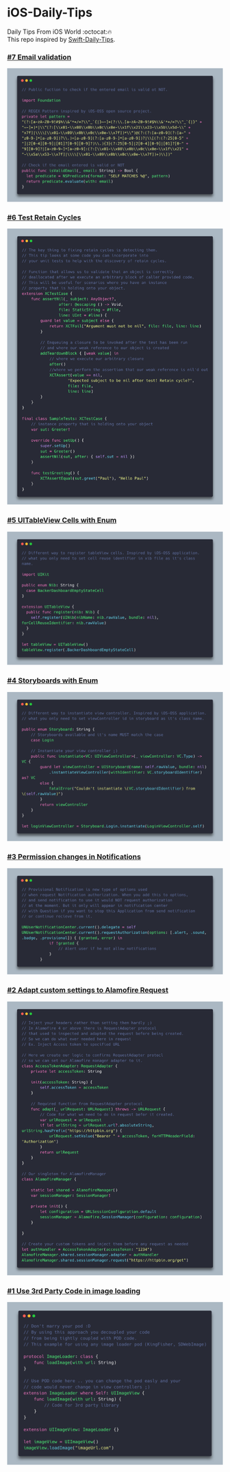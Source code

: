 # iOS-Daily-Tips
Daily Tips From iOS World :octocat:🔥  
This repo inspired by [Swift-Daily-Tips](https://github.com/MobileTipsters/Swift-Daily-Tips).  

### [#7 Email validation](/Codes/EmailValidation.swift)
![alt text][EmailValidation]

### [#6 Test Retain Cycles](/Codes/RetainCycleTesting.swift)
![alt text][RetainCycleTesting]

### [#5 UITableView Cells with Enum](/Codes/RegisterCellWithEnum.swift)
![alt text][RegisterCellWithEnum]

### [#4 Storyboards with Enum](/Codes/StoryboardWithEnum.swift)
![alt text][StoryboardWithEnum]

### [#3 Permission changes in Notifications](/Codes/NotificationsPermission.swift)
![alt text][NotificationsPermission]

### [#2 Adapt custom settings to Alamofire Request](/Codes/AdaptAlamofireManager.swift)
![alt text][AdaptAlamofireManager]

### [#1 Use 3rd Party Code in image loading](/Codes/ImageLoader.swift)
![alt text][ImageLoader]

[ImageLoader]: /Screenshots/ImageLoader.png
[AdaptAlamofireManager]: /Screenshots/AdaptAlamofireManager.png
[NotificationsPermission]: /Screenshots/NotificationsPermission.png
[StoryboardWithEnum]: /Screenshots/StoryboardWithEnum.png
[RegisterCellWithEnum]: /Screenshots/RegisterCellWithEnum.png
[RetainCycleTesting]: /Screenshots/RetainCycleTesting.png
[EmailValidation]: /Screenshots/EmailValidation.png